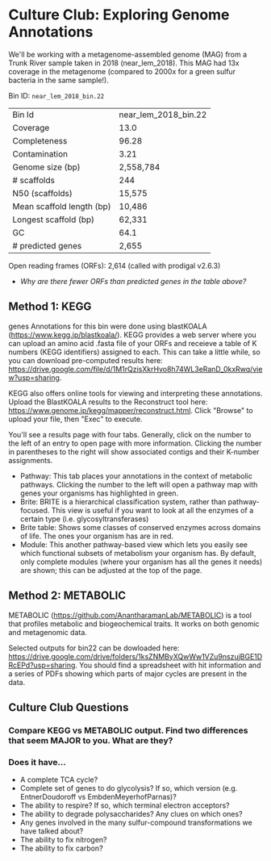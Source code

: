 # Culture Club: Exploring Genome Annotations

We'll be working with a metagenome-assembled genome (MAG) from a Trunk River sample taken in 2018 (near_lem_2018). This MAG had 13x coverage in the metagenome (compared to 2000x for a green sulfur bacteria in the same sample!).

Bin ID: `near_lem_2018_bin.22`


|  |  |
| --- | --- |
| Bin Id | near_lem_2018_bin.22 |
| Coverage | 13.0 |
| Completeness | 96.28 |
| Contamination | 3.21 |
| Genome size (bp) | 2,558,784 |
| \# scaffolds | 244 |
| N50 (scaffolds) | 15,575 | 
| Mean scaffold length (bp) | 10,486 |
| Longest scaffold (bp) | 62,331 |
| GC | 64.1 |
| \# predicted genes | 2,655 |

Open reading frames (ORFs):  2,614 (called with prodigal v2.6.3)

- _Why are there fewer ORFs than predicted genes in the table above?_


## Method 1: KEGG
genes
Annotations for this bin were done using blastKOALA (https://www.kegg.jp/blastkoala/). KEGG provides a web server where you can upload an amino acid .fasta file of your ORFs and receieve a table of K numbers (KEGG identifiers) assigned to each. This can take a little while, so you can download pre-computed results here: https://drive.google.com/file/d/1M1rQzisXkrHvo8h74WL3eRanD_0kxRwq/view?usp=sharing.

KEGG also offers online tools for viewing and interpreting these annotations.  Upload the BlastKOALA results to the Reconstruct tool here: https://www.genome.jp/kegg/mapper/reconstruct.html.  Click "Browse" to upload your file, then "Exec" to execute.

You'll see a results page with four tabs.  Generally, click on the number to the left of an entry to open page with more information. Clicking the number in parentheses to the right will show associated contigs and their K-number assignments.
- Pathway: This tab places your annotations in the context of metabolic pathways. Clicking the number to the left will open a pathway map with genes your organisms has highlighted in green.
- Brite: BRITE is a hierarchical classification system, rather than pathway-focused.  This view is useful if you want to look at all the enzymes of a certain type (i.e. glycosyltransferases)
- Brite table: Shows some classes of conserved enzymes across domains of life. The ones your organism has are in red.
- Module: This another pathway-based view which lets you easily see which functional subsets of metabolism your organism has.  By default, only complete modules (where your organism has all the genes it needs) are shown; this can be adjusted at the top of the page.

## Method 2: METABOLIC

METABOLIC (https://github.com/AnantharamanLab/METABOLIC) is a tool that profiles metabolic and biogeochemical traits.  It works on both genomic and metagenomic data.

Selected outputs for bin22 can be dowloaded here: https://drive.google.com/drive/folders/1ksZNMByXQwWw1VZu9nszujBGE1DRcEPd?usp=sharing.  You should find a spreadsheet with hit information and a series of PDFs showing which parts of major cycles are present in the data.

## Culture Club Questions

### Compare KEGG vs METABOLIC output.  Find two differences that seem MAJOR to you. What are they?

### Does it have...

* A complete TCA cycle?
* Complete set of genes to do glycolysis?  If so, which version (e.g. EntnerDoudoroff vs EmbdenMeyerhofParnas)?
* The ability to respire?  If so, which terminal electron acceptors?
* The ability to degrade polysaccharides?  Any clues on which ones?
* Any genes involved in the many sulfur-compound transformations we have talked about?
* The ability to fix nitrogen?
* The ability to fix carbon?
